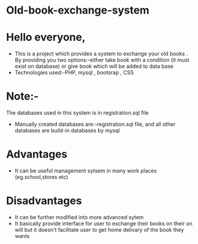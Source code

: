 # Old-book-exchange-system<br>
# Hello everyone,
* This is a project which provides a system to exchange your old books . By providing you two options:-either take book with a condition (it must exist on database) or give book which will be added to data base
* Technologies used:-PHP, mysql , bootsrap , CSS

# Note:- 
  The databases used in this system is in registration.sql file
  
* Manually created databases are:-registration.sql file, and all other databases are build-in databases by mysql




# Advantages
* It can be useful management sytsem in many work places (eg.school,stores etc)

# Disadvantages
* It can be further modified into more advanced sytem
* It basically provide interface for user to exchange their books on their on will but it doesn't facilitate user to get home delivary of the book they wants

